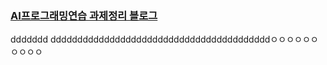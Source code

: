 ### [AI프로그래밍연습 과제정리 블로그](https://wjddnwp29.tistory.com/)
ddddddd
dddddddddddddddddddddddddddddddddddddddddㅇㅇㅇㅇㅇㅇㅇㅇㅇㅇ
